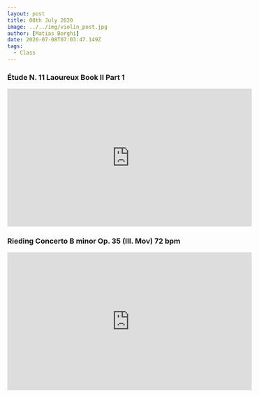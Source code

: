 ```yaml
---
layout: post
title: 08th July 2020
image: ../../img/violin_post.jpg
author: [Matias Borghi]
date: 2020-07-08T07:03:47.149Z
tags:
  - Class
---
```


### Étude N. 11 Laoureux Book II Part 1

<iframe width="560" height="315" src="https://www.youtube.com/embed/LBGX5Tb7xcc" frameborder="0" allow="accelerometer; autoplay; encrypted-media; gyroscope; picture-in-picture" allowfullscreen></iframe>

### Rieding Concerto B minor Op. 35 (III. Mov) 72 bpm

<iframe width="560" height="315" src="https://www.youtube.com/embed/wfjuYl8eaeA" frameborder="0" allow="accelerometer; autoplay; encrypted-media; gyroscope; picture-in-picture" allowfullscreen></iframe>